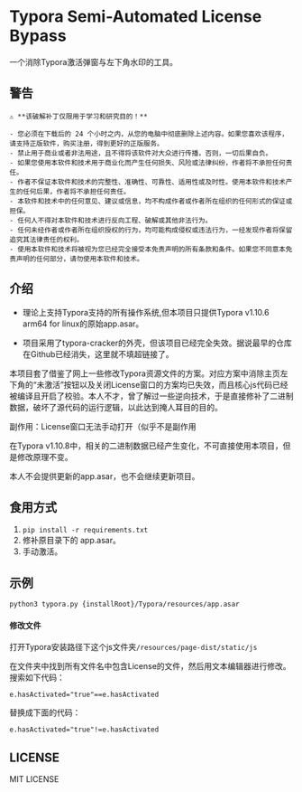 # Typora Semi-Automated License Bypass

一个消除Typora激活弹窗与左下角水印的工具。

## 警告

```
⚠️ **该破解补丁仅限用于学习和研究目的！**

- 您必须在下载后的 24 个小时之内，从您的电脑中彻底删除上述内容。如果您喜欢该程序，请支持正版软件，购买注册，得到更好的正版服务。
- 禁止用于商业或者非法用途，且不得将该软件对大众进行传播，否则，一切后果自负。
- 如果您使用本软件和技术用于商业化而产生任何损失、风险或法律纠纷，作者将不承担任何责任。
- 作者不保证本软件和技术的完整性、准确性、可靠性、适用性或及时性。使用本软件和技术产生的任何后果，作者将不承担任何责任。
- 本软件和技术中的任何意见、建议或信息，均不构成作者或作者所在组织的任何形式的保证或担保。
- 任何人不得对本软件和技术进行反向工程、破解或其他非法行为。
- 任何未经作者或作者所在组织授权的行为，均可能构成侵权或违法行为，一经发现作者将保留追究其法律责任的权利。
- 使用本软件和技术将被视为您已经完全接受本免责声明的所有条款和条件。如果您不同意本免责声明的任何部分，请勿使用本软件和技术。
```

## 介绍

- 理论上支持Typora支持的所有操作系统,但本项目只提供Typora v1.10.6 arm64 for linux的原始app.asar。

- 项目采用了typora-cracker的外壳，但该项目已经完全失效。据说最早的仓库在Github已经消失，这里就不填超链接了。

本项目套了借鉴了网上一些修改Typora资源文件的方案。对应方案中消除主页左下角的“未激活”按钮以及关闭License窗口的方案均已失效，而且核心js代码已经被编译且开启了校验。本人不才，曾了解过一些逆向技术，于是直接修补了二进制数据，破坏了源代码的运行逻辑，以此达到掩人耳目的目的。

副作用：License窗口无法手动打开（似乎不是副作用

在Typora v1.10.8中，相关的二进制数据已经产生变化，不可直接使用本项目，但是修改原理不变。

本人不会提供更新的app.asar，也不会继续更新项目。

## 食用方式

1. `pip install -r requirements.txt`
2. 修补原目录下的 app.asar。
3. 手动激活。

## 示例

```shell
python3 typora.py {installRoot}/Typora/resources/app.asar
```

#### 修改文件

打开Typora安装路径下这个js文件夹`/resources/page-dist/static/js`

在文件夹中找到所有文件名中包含License的文件，然后用文本编辑器进行修改。搜索如下代码：

`e.hasActivated="true"==e.hasActivated`

替换成下面的代码：

`e.hasActivated="true"!=e.hasActivated`

## LICENSE

MIT LICENSE
